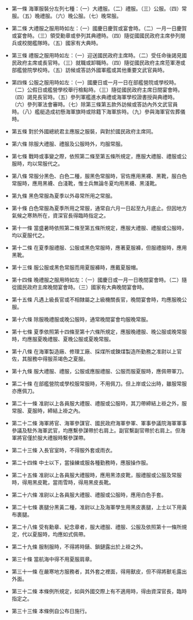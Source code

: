 * 第一條 海軍服裝分左列七種：（一）大禮服。（二）禮服。（三）公服。（四）常服。（五）晚禮服。（六）晚公服。（七）晚常服。

* 第二條 大禮服之服用時如左：（一）國慶日慶賀或宴會時。（二）一月一日慶賀或宴會時。（三）領受勳章或參列其典禮時。（四）隨從國國民政府主席參列閱兵或校閱艦隊時。（五）國家有大典時。

* 第三條 禮服之服用時如左：（一）迎送國民政府主席時。（二）受任命後謁見國民政府主席或長官時。（三）就職或卸職時。（四）隨從國民政府主席蒞軍港或部艦營院學校時。（五）訪候或答訪外國軍艦或其他重要文武官員時。

* 第四條 公服之服用時如左：（一）國慶日或一月一日在部艦營院或學校時。（二）公假日或艦營學校舉行檢點時。（三）隨從國民政府主席日間宴會時。（四）謁見長官時。（五）參列軍艦進水典禮或海軍學校證書授與典禮時。（六）參列軍法會審時。（七）除第三條第五款外訪候或答訪內外文武官員時。（八）艦艇造成初懸海軍旗時或除籍下海軍旂時。（九）參與海軍官佐葬儀時。

* 第五條 對於外國總統君主應服之服裝，與對於國民政府主席同。

* 第六條 除服大禮服、禮服及公服時外，均服常服。

* 第七條 戰時或事變之際，依照第二條至第五條所規定，應服大禮服、禮服或公服時，均以常服代之。

* 第八條 常服分黑色、白色二種，服黑色常服時，官佐應用黑襪、黑靴，服白色常服時，應用黑襪、白淺靴，惟士兵無論冬夏均用黑襪、黑淺靴。

* 第九條 黑色常服為夏季以外尋常所用之常服。

* 第十條 白色常服為夏季所用之常服，通常自六月一日起至九月底止。但因地方氣候之寒熱所在，資深官長得臨時指定之。

* 第十一條 當盛暑時依照第二條至第五條所規定，應服大禮服、禮服或公服時，均以夏服代之。

* 第十二條 在夏季服禮服、公服或黑色常服時，應著夏服褲，但服禮服時，應用黑靴。

* 第十三條 服公服或黑色常服而用夏服褲時，應戴夏服帽。

* 第十四條 晚禮服之服用時如左：（一）國慶日或一月一日晚間宴會時。（二）隨從國民政府主席晚間宴會時。（三）國家有大典晚間宴會時。

* 第十五條 凡遇上級長官或不相隸屬之上級機關長官，晚間宴會時，均應服晚公服。

* 第十六條 除服晚禮服或晚公服時，通常晚間宴會均服晚常服。

* 第十七條 夏季依照第十四條至第十六條所規定，應服晚禮服、晚公服或晚常服時，均應服夏晚禮服、夏晚公服或夏晚常服。

* 第十八條 在海軍製造廠、修理工廠、採煤所或鍊煤製造所勤務之准尉以上官佐，其服務中得服茶竭色之夏服。

* 第十九條 服大禮服、禮服，公服或應服禮服、公服而服夏服時，應佩帶軍刀。

* 第二十條 在部艦營院或學校服常服時，不用佩刀。但上岸或公出時，雖服常服亦應佩刀。

* 第二十一條 准尉以上各員服大禮服、禮服或公服時，其刀帶締結上褂之外，服常服、夏服時，締結上褂之內。

* 第二十二條 海軍將官、海軍參謀官、國民政府海軍參軍、軍事參議院海軍軍事參議及駐外海軍武官，均應繫參謀帶於右肩上。副官繫副官帶於右肩上。但海軍將官僅於服大禮服時繫參謀帶。

* 第二十三條 入長官室時，不得服外套或雨衣。

* 第二十四條 中士以下，當操練或服各種勤務時，應服操作服。

* 第二十五條 准尉以上各員服大禮服時，應用黑漆皮靴，服禮服或公服及常服時，得用黑皮靴，當雨雪時，得用黑皮長靴。

* 第二十六條 准尉以上各員服大禮服、禮服或公服時，應用白色手套。

* 第二十七條 裹腿分黑黃二種，准尉以上及海軍學生用黑皮裹腿，上士以下用黃布裹腿。

* 第二十八條 受有勳章、紀念章者，服大禮服、禮服、公服及依照第十一條所規定，代以夏服時，均應如式佩帶。

* 第二十九條 服制服時，不得將時錶、鎖鏈露出於上褂之外。

* 第三十條 當航海中得不用夏服肩章。

* 第三十一條 在嚴寒地方服務者，其外套之裡面，得用獸皮，但不得將獸毛露出外面。

* 第三十二條 本條例所規定，如與外國交際上有不適用時，得由資深官長，臨時指定之。

* 第三十三條 本條例自公布日施行。

